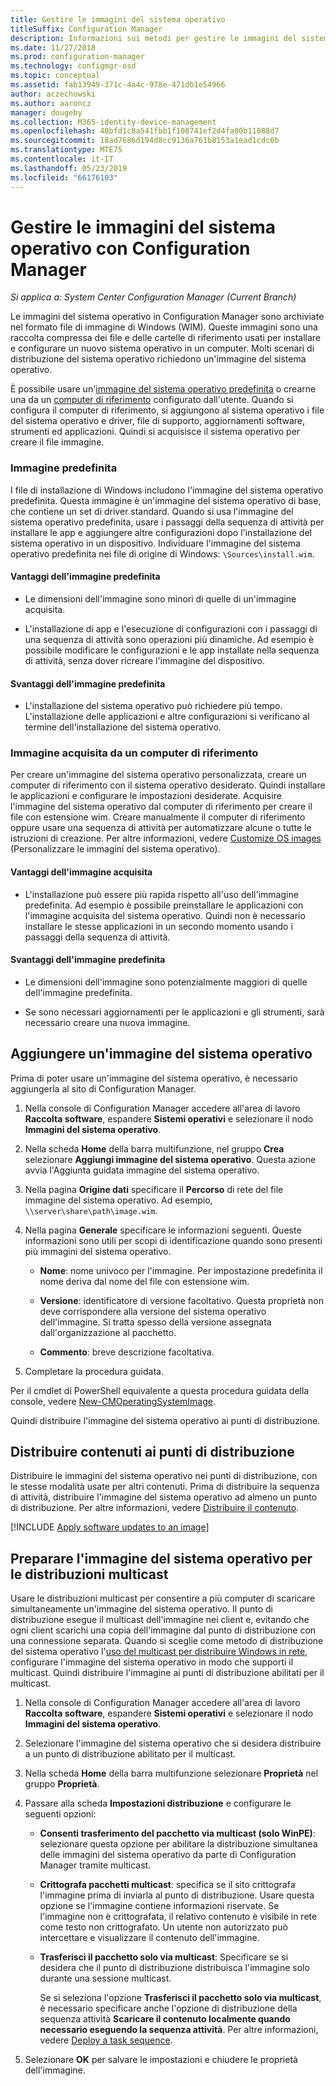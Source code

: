 ```yaml
---
title: Gestire le immagini del sistema operativo
titleSuffix: Configuration Manager
description: Informazioni sui metodi per gestire le immagini del sistema operativo archiviate nei file di immagine di Windows (WIM).
ms.date: 11/27/2018
ms.prod: configuration-manager
ms.technology: configmgr-osd
ms.topic: conceptual
ms.assetid: fab13949-371c-4a4c-978e-471db1e54966
author: aczechowski
ms.author: aaroncz
manager: dougeby
ms.collection: M365-identity-device-management
ms.openlocfilehash: 40bfd1c8a541fbb1f108741ef2d4fa00b11088d7
ms.sourcegitcommit: 18ad7686d194d8cc9136a761b8153a1ead1cdc6b
ms.translationtype: MTE75
ms.contentlocale: it-IT
ms.lasthandoff: 05/23/2019
ms.locfileid: "66176103"
---
```

# <a name="manage-os-images-with-configuration-manager"></a>Gestire le immagini del sistema operativo con Configuration Manager

*Si applica a: System Center Configuration Manager (Current Branch)*

Le immagini del sistema operativo in Configuration Manager sono archiviate nel formato file di immagine di Windows (WIM). Queste immagini sono una raccolta compressa dei file e delle cartelle di riferimento usati per installare e configurare un nuovo sistema operativo in un computer. Molti scenari di distribuzione del sistema operativo richiedono un'immagine del sistema operativo. 

È possibile usare un'[immagine del sistema operativo predefinita](#default-image) o crearne una da un [computer di riferimento](#bkmk_capture) configurato dall'utente. Quando si configura il computer di riferimento, si aggiungono al sistema operativo i file del sistema operativo e driver, file di supporto, aggiornamenti software, strumenti ed applicazioni. Quindi si acquisisce il sistema operativo per creare il file immagine. 

### <a name="default-image"></a>Immagine predefinita

I file di installazione di Windows includono l'immagine del sistema operativo predefinita. Questa immagine è un'immagine del sistema operativo di base, che contiene un set di driver standard. Quando si usa l'immagine del sistema operativo predefinita, usare i passaggi della sequenza di attività per installare le app e aggiungere altre configurazioni dopo l'installazione del sistema operativo in un dispositivo. Individuare l'immagine del sistema operativo predefinita nei file di origine di Windows: `\Sources\install.wim`.  

#### <a name="default-image-advantages"></a>Vantaggi dell'immagine predefinita

- Le dimensioni dell'immagine sono minori di quelle di un'immagine acquisita.  

- L'installazione di app e l'esecuzione di configurazioni con i passaggi di una sequenza di attività sono operazioni più dinamiche. Ad esempio è possibile modificare le configurazioni e le app installate nella sequenza di attività, senza dover ricreare l'immagine del dispositivo.  

#### <a name="default-image-disadvantages"></a>Svantaggi dell'immagine predefinita

- L'installazione del sistema operativo può richiedere più tempo. L'installazione delle applicazioni e altre configurazioni si verificano al termine dell'installazione del sistema operativo.  


### <a name="bkmk_capture"></a> Immagine acquisita da un computer di riferimento

Per creare un'immagine del sistema operativo personalizzata, creare un computer di riferimento con il sistema operativo desiderato. Quindi installare le applicazioni e configurare le impostazioni desiderate. Acquisire l'immagine del sistema operativo dal computer di riferimento per creare il file con estensione wim. Creare manualmente il computer di riferimento oppure usare una sequenza di attività per automatizzare alcune o tutte le istruzioni di creazione. Per altre informazioni, vedere [Customize OS images](/sccm/osd/get-started/customize-operating-system-images) (Personalizzare le immagini del sistema operativo).  

#### <a name="captured-image-advantages"></a>Vantaggi dell'immagine acquisita

- L'installazione può essere più rapida rispetto all'uso dell'immagine predefinita. Ad esempio è possibile preinstallare le applicazioni con l'immagine acquisita del sistema operativo. Quindi non è necessario installare le stesse applicazioni in un secondo momento usando i passaggi della sequenza di attività.  

#### <a name="captured-image-disadvantages"></a>Svantaggi dell'immagine predefinita

- Le dimensioni dell'immagine sono potenzialmente maggiori di quelle dell'immagine predefinita.  

- Se sono necessari aggiornamenti per le applicazioni e gli strumenti, sarà necessario creare una nuova immagine.  



##  <a name="BKMK_AddOSImages"></a> Aggiungere un'immagine del sistema operativo  

Prima di poter usare un'immagine del sistema operativo, è necessario aggiungerla al sito di Configuration Manager. 

1.  Nella console di Configuration Manager accedere all'area di lavoro **Raccolta software**, espandere **Sistemi operativi** e selezionare il nodo **Immagini del sistema operativo**.  

2.  Nella scheda **Home** della barra multifunzione, nel gruppo **Crea** selezionare **Aggiungi immagine del sistema operativo**. Questa azione avvia l'Aggiunta guidata immagine del sistema operativo.  

3.  Nella pagina **Origine dati** specificare il **Percorso** di rete del file immagine del sistema operativo. Ad esempio, `\\server\share\path\image.wim`.  

4.  Nella pagina **Generale** specificare le informazioni seguenti. Queste informazioni sono utili per scopi di identificazione quando sono presenti più immagini del sistema operativo.  

    -   **Nome**: nome univoco per l'immagine. Per impostazione predefinita il nome deriva dal nome del file con estensione wim.  

    -   **Versione**: identificatore di versione facoltativo. Questa proprietà non deve corrispondere alla versione del sistema operativo dell'immagine. Si tratta spesso della versione assegnata dall'organizzazione al pacchetto.   

    -   **Commento**: breve descrizione facoltativa.  

5.  Completare la procedura guidata.  

Per il cmdlet di PowerShell equivalente a questa procedura guidata della console, vedere [New-CMOperatingSystemImage](https://docs.microsoft.com/powershell/module/configurationmanager/new-cmoperatingsystemimage?view=sccm-ps).


Quindi distribuire l'immagine del sistema operativo ai punti di distribuzione.  



##  <a name="BKMK_DistributeBootImages"></a> Distribuire contenuti ai punti di distribuzione  

Distribuire le immagini del sistema operativo nei punti di distribuzione, con le stesse modalità usate per altri contenuti. Prima di distribuire la sequenza di attività, distribuire l'immagine del sistema operativo ad almeno un punto di distribuzione. Per altre informazioni, vedere [Distribuire il contenuto](/sccm/core/servers/deploy/configure/deploy-and-manage-content#bkmk_distribute).  



[!INCLUDE [Apply software updates to an image](includes/wim-apply-updates.md)]



##  <a name="BKMK_OSImageMulticast"></a> Preparare l'immagine del sistema operativo per le distribuzioni multicast  

Usare le distribuzioni multicast per consentire a più computer di scaricare simultaneamente un'immagine del sistema operativo. Il punto di distribuzione esegue il multicast dell'immagine nei client e, evitando che ogni client scarichi una copia dell'immagine dal punto di distribuzione con una connessione separata. Quando si sceglie come metodo di distribuzione del sistema operativo l'[uso del multicast per distribuire Windows in rete](/sccm/osd/deploy-use/use-multicast-to-deploy-windows-over-the-network), configurare l'immagine del sistema operativo in modo che supporti il multicast. Quindi distribuire l'immagine ai punti di distribuzione abilitati per il multicast. 

1.  Nella console di Configuration Manager accedere all'area di lavoro **Raccolta software**, espandere **Sistemi operativi** e selezionare il nodo **Immagini del sistema operativo**.  

2.  Selezionare l'immagine del sistema operativo che si desidera distribuire a un punto di distribuzione abilitato per il multicast.  

3.  Nella scheda **Home** della barra multifunzione selezionare **Proprietà** nel gruppo **Proprietà**.  

4.  Passare alla scheda **Impostazioni distribuzione** e configurare le seguenti opzioni:  

    -   **Consenti trasferimento del pacchetto via multicast (solo WinPE)**: selezionare questa opzione per abilitare la distribuzione simultanea delle immagini del sistema operativo da parte di Configuration Manager tramite multicast.  

    -   **Crittografa pacchetti multicast**: specifica se il sito crittografa l'immagine prima di inviarla al punto di distribuzione. Usare questa opzione se l'immagine contiene informazioni riservate. Se l'immagine non è crittografata, il relativo contenuto è visibile in rete come testo non crittografato. Un utente non autorizzato può intercettare e visualizzare il contenuto dell'immagine.  

    -   **Trasferisci il pacchetto solo via multicast**: Specificare se si desidera che il punto di distribuzione distribuisca l'immagine solo durante una sessione multicast.  

         Se si seleziona l'opzione **Trasferisci il pacchetto solo via multicast**, è necessario specificare anche l'opzione di distribuzione della sequenza attività **Scaricare il contenuto localmente quando necessario eseguendo la sequenza attività**. Per altre informazioni, vedere [Deploy a task sequence](/sccm/osd/deploy-use/deploy-a-task-sequence).   

5.  Selezionare **OK** per salvare le impostazioni e chiudere le proprietà dell'immagine.  
